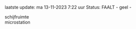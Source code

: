 laatste update: 
ma 13-11-2023  7:22   uur 
Status: FAALT - geel - 
<div class="service Y">schijfruimte</div><div class="service Y">microstation</div>
